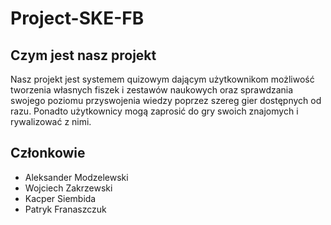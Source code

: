 # Project-SKE-FB

## Czym jest nasz projekt

Nasz projekt jest systemem quizowym dającym użytkownikom możliwość
tworzenia własnych fiszek i zestawów naukowych oraz sprawdzania swojego
poziomu przyswojenia wiedzy poprzez szereg gier dostępnych od razu.
Ponadto użytkownicy mogą zaprosić do gry swoich znajomych i rywalizować z nimi.

## Członkowie

- Aleksander Modzelewski
- Wojciech Zakrzewski
- Kacper Siembida
- Patryk Franaszczuk

